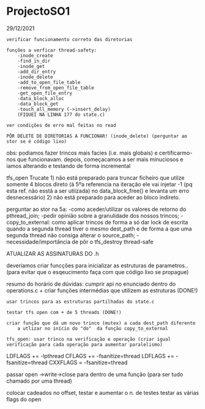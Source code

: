  # ProjectoSO1
29/12/2021

    verificar funcionamento correto das diretorias

    funções a verficar thread-safety:
        -inode_create
        -find_in_dir
        -inode_get
        -add_dir_entry
        -inode_delete
        -add_to_open_file_table
        -remove_from_open_file_table
        -get_open_file_entry
        -data_block_alloc
        -data_block_get
        -touch_all_memory (->insert_delay)
        (FIQUEI NA LINHA 177 do state.c)

    ver condições de erro mal feitas no read

    PÔR DELETE DE DIRETORIAS A FUNCIONAR! (inode_delete) (perguntar ao stor se é código lixo)


obs: podiamos fazer trincos mais facies (i.e. mais globais) e certificarmo-nos que funcionavam. depois, começacamos a ser mais minuciosos e iamos alterando e testando de forma incremental


tfs_open Trucate
    1) não está preparado para truncar ficheiro que utilze somente 4 blocos direto (à 5ºa referencia na iteração ele vai injetar -1 (pq esta ref. não esstá a ser utiizada) no data_block_free() e levanta um erro desnecessário)
    2) não está preparado para aceder ao bloco indireto.


perguntar ao stor na 5a: 
    -como aceder/utilizar os valores de retorno do pthread_join;
    -pedir opinião sobre a granulidade dos nossos trincos;
    -copy_to_external: como aplicar trincos de forma a só dar lock de escrita quando a segunda thread tiver o mesmo dest_path e de forma a que uma segunda thread não consiga alterar o source_path;
    -necessidade/importância de pôr o tfs_destroy thread-safe
    

ATUALIZAR AS ASSINATURAS DO .h

deveriamos criar funcções para inicializar as estruturas de parametros.. (para evitar que o esqeucimento faça com que código lixo se propague)



resumo do horário de dúvidas:
    cumprir api no enunciado dentro do operations.c +  criar funções intermédias que utilizem as estruturas (DONE!)

    usar trincos para as estruturas partilhadas do state.c

    testar tfs open com + de 5 threads (DONE!)

    criar função que dá um novo trinco (mutex) a cada dest_path diferente
        a utlizar no início do "do"  da função copy_to_external

    tfs_open: usar trinco na verificação e operação (criar igual verificação para cada operação para aumentar paralelismo)

LDFLAGS += -lpthread
CFLAGS += -fsanitize=thread
LDFLAGS += -fsanitize=thread
CXXFLAGS = -fsanitize=thread


passar open ->write->close para dentro de uma função (para ser tudo chamado por uma thread)

colocar cadeados no offset, testar e aumentar o n. de testes
testar as várias flags do open